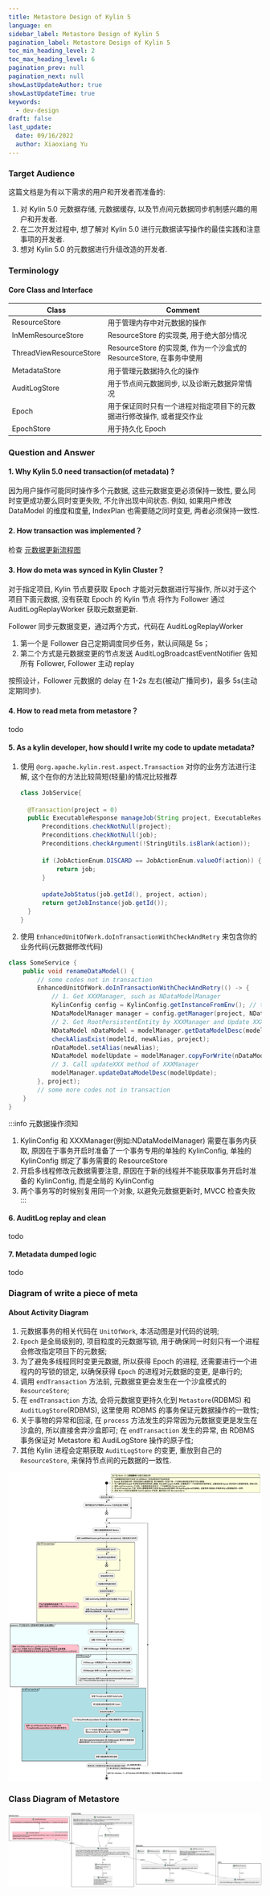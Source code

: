 ```yaml
---
title: Metastore Design of Kylin 5
language: en
sidebar_label: Metastore Design of Kylin 5
pagination_label: Metastore Design of Kylin 5
toc_min_heading_level: 2
toc_max_heading_level: 6
pagination_prev: null
pagination_next: null
showLastUpdateAuthor: true
showLastUpdateTime: true
keywords:
  - dev-design
draft: false
last_update:
  date: 09/16/2022
  author: Xiaoxiang Yu
---
```


### Target Audience

这篇文档是为有以下需求的用户和开发者而准备的:
1. 对 Kylin 5.0 元数据存储, 元数据缓存, 以及节点间元数据同步机制感兴趣的用户和开发者.
2. 在二次开发过程中, 想了解对 Kylin 5.0 进行元数据读写操作的最佳实践和注意事项的开发者.
3. 想对 Kylin 5.0 的元数据进行升级改造的开发者.

### Terminology

#### Core Class and Interface

| Class                       | Comment                                            |
|-----------------------------|----------------------------------------------------|
| ResourceStore               | 用于管理内存中对元数据的操作                                     |
| InMemResourceStore          | ResourceStore 的实现类, 用于绝大部分情况                       |
| ThreadViewResourceStore     | ResourceStore 的实现类, 作为一个沙盒式的 ResourceStore, 在事务中使用 |
| MetadataStore               | 用于管理元数据持久化的操作                                      |
| AuditLogStore               | 用于节点间元数据同步, 以及诊断元数据异常情况                            |
| Epoch                       | 用于保证同时只有一个进程对指定项目下的元数据进行修改操作, 或者提交作业               |
| EpochStore                  | 用于持久化 Epoch                                        |


### Question and Answer

#### 1. Why Kylin 5.0 need transaction(of metadata) ?
因为用户操作可能同时操作多个元数据, 这些元数据变更必须保持一致性, 要么同时变更成功要么同时变更失败, 不允许出现中间状态. 
例如, 如果用户修改 DataModel 的维度和度量, IndexPlan 也需要随之同时变更, 两者必须保持一致性.

#### 2. How transaction was implemented？
检查 [元数据更新流程图](#metadata_write)

#### 3. How do meta was synced in Kylin Cluster？
对于指定项目, Kylin 节点要获取 Epoch 才能对元数据进行写操作, 所以对于这个项目下面元数据, 没有获取 Epoch 的 Kylin 节点
将作为 Follower 通过 AuditLogReplayWorker 获取元数据更新.

Follower 同步元数据变更，通过两个方式，代码在 AuditLogReplayWorker
1. 第一个是 Follower 自己定期调度同步任务，默认间隔是 5s；
2. 第二个方式是元数据变更的节点发送 AuditLogBroadcastEventNotifier 告知所有 Follower, Follower 主动 replay

按照设计，Follower 元数据的 delay 在 1-2s 左右(被动广播同步)，最多 5s(主动定期同步).

#### 4. How to read meta from metastore？
todo

#### 5. As a kylin developer, how should I write my code to update metadata?


1. 使用 `@org.apache.kylin.rest.aspect.Transaction` 对你的业务方法进行注解, 这个在你的方法比较简短(轻量)的情况比较推荐
    ```java
    class JobService{
        
      @Transaction(project = 0)
      public ExecutableResponse manageJob(String project, ExecutableResponse job, String action) throws IOException {
          Preconditions.checkNotNull(project);
          Preconditions.checkNotNull(job);
          Preconditions.checkArgument(!StringUtils.isBlank(action));
      
          if (JobActionEnum.DISCARD == JobActionEnum.valueOf(action)) {
              return job;
          }
      
          updateJobStatus(job.getId(), project, action);
          return getJobInstance(job.getId());
      }
    }
    ```
2. 使用 `EnhancedUnitOfWork.doInTransactionWithCheckAndRetry` 来包含你的业务代码(元数据修改代码)

```java
class SomeService {
    public void renameDataModel() {
        // some codes not in transaction
        EnhancedUnitOfWork.doInTransactionWithCheckAndRetry(() -> {
            // 1. Get XXXManager, such as NDataModelManager
            KylinConfig config = KylinConfig.getInstanceFromEnv(); // thread local KylinConfig was created in startTransaction
            NDataModelManager manager = config.getManager(project, NDataModelManager.class);
            // 2. Get RootPersistentEntity by XXXManager and Update XXX
            NDataModel nDataModel = modelManager.getDataModelDesc(modelId);
            checkAliasExist(modelId, newAlias, project);
            nDataModel.setAlias(newAlias);
            NDataModel modelUpdate = modelManager.copyForWrite(nDataModel);
            // 3. Call updateXXX method of XXXManager
            modelManager.updateDataModelDesc(modelUpdate);
        }, project);
        // some more codes not in transaction
    }
}
```

:::info 元数据操作须知
1. KylinConfig 和 XXXManager(例如:NDataModelManager) 需要在事务内获取, 
原因在于事务开启时准备了一个事务专用的单独的 KylinConfig, 单独的 KylinConfig 绑定了事务需要的 ResourceStore
2. 开启多线程修改元数据需要注意, 原因在于新的线程并不能获取事务开启时准备的 KylinConfig, 而是全局的 KylinConfig
3. 两个事务写的时候别复用同一个对象, 以避免元数据更新时, MVCC 检查失败
::: 

#### 6. AuditLog replay and clean

todo

#### 7. Metadata dumped logic

todo

### <span id="metadata_write">Diagram of write a piece of meta </span>

#### About Activity Diagram
1. 元数据事务的相关代码在 `UnitOfWork`, 本活动图是对代码的说明;
2. `Epoch` 是全局级别的, 项目粒度的元数据写锁, 用于确保同一时刻只有一个进程会修改指定项目下的元数据;
3. 为了避免多线程同时变更元数据, 所以获得 Epoch 的进程, 还需要进行一个进程内的写锁的锁定, 以确保获得 `Epoch` 的进程对元数据的变更, 是串行的;
4. 调用 `endTransaction` 方法前, 元数据变更会发生在一个沙盒模式的 `ResourceStore`;
5. 在 `endTransaction` 方法, 会将元数据变更持久化到 `Metastore`(RDBMS) 和 `AuditLogStore`(RDBMS), 这里使用 RDBMS 的事务保证元数据操作的一致性;
6. 关于事物的异常和回滚, 在 `process` 方法发生的异常因为元数据变更是发生在沙盒的, 所以直接舍弃沙盒即可; 
在 `endTransaction` 发生的异常, 由 RDBMS 事务保证对 Metastore 和 AudiLogStore 操作的原子性;
7. 其他 Kylin 进程会定期获取 `AuditLogStore` 的变更, 重放到自己的 `ResourceStore`, 来保持节点间的元数据的一致性.

![](diagram/activity_diagram/write_and_read_persistent_entity_cn.png)

### <span id="class_metastore">Class Diagram of Metastore</span>
![](diagram/class_diagram/metastore_resource_store.png)
